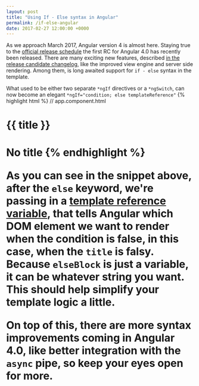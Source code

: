 ```yaml
---
layout: post
title: "Using If - Else syntax in Angular"
permalink: /if-else-angular
date: 2017-02-27 12:00:00 +0000
---
```


As we approach March 2017, Angular version 4 is almost here. Staying true to the [official release schedule](https://github.com/angular/angular/blob/master/docs/RELEASE_SCHEDULE.md)
the first RC for Angular 4.0 has recently been released. There are many exciting new features, described 
[in the release candidate changelog](https://github.com/angular/angular/blob/master/CHANGELOG.md#400-rc1-2017-02-24),
like the improved view engine and server side rendering. Among them, is long awaited support for `if - else` syntax
in the template. 

What used to be either two separate `*ngIf` directives or a `*ngSwitch`, can now become an elegant `*ngIf="condition; else templateReference"`
{% highlight html %}
  // app.component.html
  <h1 *ngIf="title; else elseBlock">{{ title }}<h1>
  <ng-template #elseBlock>No title</ng-template>
{% endhighlight %}

As you can see in the snippet above, after the `else` keyword, we're passing in a [template reference variable](https://angular.io/docs/ts/latest/guide/template-syntax.html#!#ref-vars),
that tells Angular which DOM element we want to render when the condition is false, in this case, when the `title` is falsy.
Because `elseBlock` is just a variable, it can be whatever string you want. This should help simplify your template logic a little.

On top of this, there are more syntax improvements coming in Angular 4.0, like better integration with the `async` pipe, so keep your eyes open for more.